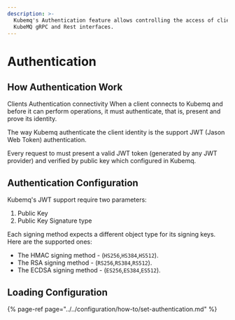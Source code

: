 ```yaml
---
description: >-
  Kubemq's Authentication feature allows controlling the access of clients to
  KubeMQ gRPC and Rest interfaces.
---
```


# Authentication

## How Authentication Work

Clients Authentication connectivity When a client connects to Kubemq and before it can perform operations, it must authenticate, that is, present and prove its identity.

The way Kubemq authenticate the client identity is the support JWT \(Jason Web Token\) authentication.

Every request to must present a valid JWT token \(generated by any JWT provider\) and verified by public key which configured in Kubemq.

## Authentication Configuration

Kubemq's JWT support require two parameters:

1. Public Key  
2. Public Key Signature type

Each signing method expects a different object type for its signing keys. Here are the supported ones:

* The HMAC signing method - (`HS256`,`HS384`,`HS512`).
* The RSA signing method -  (`RS256`,`RS384`,`RS512`).
* The ECDSA signing method - (`ES256`,`ES384`,`ES512`).

## Loading Configuration

{% page-ref page="../../configuration/how-to/set-authentication.md" %}

